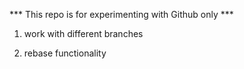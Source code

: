*** This repo is for experimenting with Github only ***

1) work with different branches
 
2) rebase functionality

